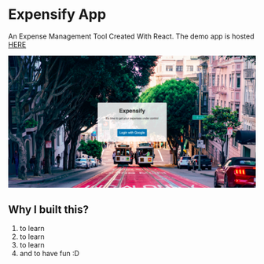 # Expensify App
An Expense Management Tool Created With React. The demo app is hosted [HERE](https://expensify-webapp.herokuapp.com)

![Image showing Expensify App](public/images/screenshot.jpg)

## Why I built this?
1. to learn
2. to learn
3. to learn
4. and to have fun :D